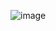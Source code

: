![image](https://github.com/Shashi-Srivastav/Web-Development/assets/119119389/86d3ea1f-ab65-4b08-8fc3-70ed2c24a21e)
